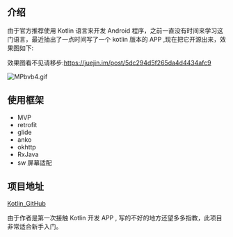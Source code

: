 ## 介绍

由于官方推荐使用 Kotlin 语言来开发 Android 程序，之前一直没有时间来学习这门语言，最近抽出了一点时间写了一个 kotlin 版本的 APP ,现在把它开源出来，效果图如下:

效果图看不见请移步:https://juejin.im/post/5dc294d5f265da4d4434afc9

![MPbvb4.gif](https://s2.ax1x.com/2019/11/06/MPbvb4.gif)

## 使用框架

- MVP 
- retrofit
- glide
- anko
- okhttp
- RxJava
- sw 屏幕适配

## 项目地址

[Kotlin_GitHub](https://github.com/yangkun19921001/Kotlin_GitHub.git)

由于作者是第一次接触 Kotlin 开发 APP , 写的不好的地方还望多多指教，此项目非常适合新手入门。

